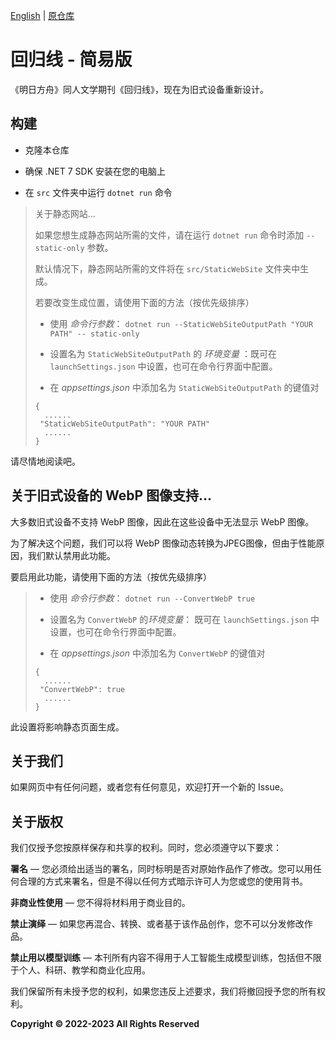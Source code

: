 [English](README-EN.md) | [原仓库](https://github.com/TCA-Arknights/aneot)

# 回归线 - 简易版

《明日方舟》同人文学期刊《回归线》，现在为旧式设备重新设计。

## 构建

- 克隆本仓库

- 确保 .NET 7 SDK 安装在您的电脑上

- 在 `src` 文件夹中运行 `dotnet run` 命令

> 关于静态网站...
>
> 如果您想生成静态网站所需的文件，请在运行 `dotnet run` 命令时添加 ```-- static-only``` 参数。
>
> 默认情况下，静态网站所需的文件将在 `src/StaticWebSite` 文件夹中生成。
>
> 若要改变生成位置，请使用下面的方法（按优先级排序）
>	- 使用 *命令行参数*：
> ```dotnet run --StaticWebSiteOutputPath "YOUR PATH" -- static-only```
> - 设置名为 ```StaticWebSiteOutputPath``` 的 *环境变量* ：既可在 ```launchSettings.json``` 中设置，也可在命令行界面中配置。
> 
> - 在 *appsettings.json* 中添加名为 ```StaticWebSiteOutputPath``` 的键值对
> ```
> {
>	......
>  "StaticWebSiteOutputPath": "YOUR PATH"
>	......
> }
> ```

请尽情地阅读吧。

## 关于旧式设备的 WebP 图像支持...
大多数旧式设备不支持 WebP 图像，因此在这些设备中无法显示 WebP 图像。

为了解决这个问题，我们可以将 WebP 图像动态转换为JPEG图像，但由于性能<!-- 及版权 [我不知道回归线编辑部是否允许我这样做 XD（尽管此转换为动态转换）] -->原因，我们默认禁用此功能。

要启用此功能，请使用下面的方法（按优先级排序）
>	- 使用 *命令行参数*：
> ```dotnet run --ConvertWebP true```
> - 设置名为 ```ConvertWebP``` 的*环境变量*： 既可在 ```launchSettings.json``` 中设置，也可在命令行界面中配置。
> 
> - 在 *appsettings.json* 中添加名为 ```ConvertWebP``` 的键值对
> ```
> {
>	......
>  "ConvertWebP": true
>	......
> }
> ```

此设置将影响静态页面生成。

## 关于我们

如果网页中有任何问题，或者您有任何意见，欢迎打开一个新的 Issue。

<!-- 由于此项目目前不由TCA管理，我们暂时注释了下面的提示 -->

<!--
若您想加入我们，请向 [TCA_doc@163.com](mailto:TCA_doc@163.com) 发送电子邮件来联系我们。

*请注意，由于安全原因，我们目前不接受来自外部人员的提交*
-->

## 关于版权

我们仅授予您按原样保存和共享的权利。同时，您必须遵守以下要求：

**署名** —  您必须给出适当的署名，同时标明是否对原始作品作了修改。您可以用任何合理的方式来署名，但是不得以任何方式暗示许可人为您或您的使用背书。

**非商业性使用** — 您不得将材料用于商业目的。

**禁止演绎** — 如果您再混合、转换、或者基于该作品创作，您不可以分发修改作品。

**禁止用以模型训练** — 本刊所有内容不得用于人工智能生成模型训练，包括但不限于个人、科研、教学和商业化应用。

我们保留所有未授予您的权利，如果您违反上述要求，我们将撤回授予您的所有权利。

**Copyright © 2022-2023 All Rights Reserved**